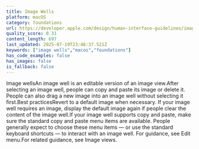 ```yaml
---
title: Image Wells
platform: macOS
category: foundations
url: https://developer.apple.com/design/human-interface-guidelines/image-wells
quality_score: 0.31
content_length: 697
last_updated: 2025-07-19T23:48:37.521Z
keywords: ["image wells","macos","foundations"]
has_code_examples: false
has_images: false
is_fallback: false
---
```


Image wellsAn image well is an editable version of an image view.After selecting an image well, people can copy and paste its image or delete it. People can also drag a new image into an image well without selecting it first.Best practicesRevert to a default image when necessary. If your image well requires an image, display the default image again if people clear the content of the image well.If your image well supports copy and paste, make sure the standard copy and paste menu items are available. People generally expect to choose these menu items — or use the standard keyboard shortcuts — to interact with an image well. For guidance, see Edit menu.For related guidance, see Image views.